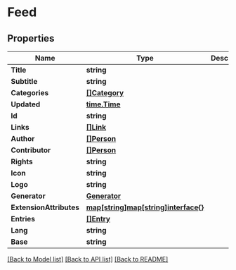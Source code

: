 # Feed

## Properties
Name | Type | Description | Notes
------------ | ------------- | ------------- | -------------
**Title** | **string** |  | [optional] 
**Subtitle** | **string** |  | [optional] 
**Categories** | [**[]Category**](category.md) |  | [optional] 
**Updated** | [**time.Time**](time.Time.md) |  | [optional] 
**Id** | **string** |  | [optional] 
**Links** | [**[]Link**](link.md) |  | [optional] 
**Author** | [**[]Person**](Person.md) |  | [optional] 
**Contributor** | [**[]Person**](Person.md) |  | [optional] 
**Rights** | **string** |  | [optional] 
**Icon** | **string** |  | [optional] 
**Logo** | **string** |  | [optional] 
**Generator** | [**Generator**](generator.md) |  | [optional] 
**ExtensionAttributes** | [**map[string]map[string]interface{}**](map[string]interface{}.md) |  | [optional] 
**Entries** | [**[]Entry**](entry.md) |  | [optional] 
**Lang** | **string** |  | [optional] 
**Base** | **string** |  | [optional] 

[[Back to Model list]](../README.md#documentation-for-models) [[Back to API list]](../README.md#documentation-for-api-endpoints) [[Back to README]](../README.md)


